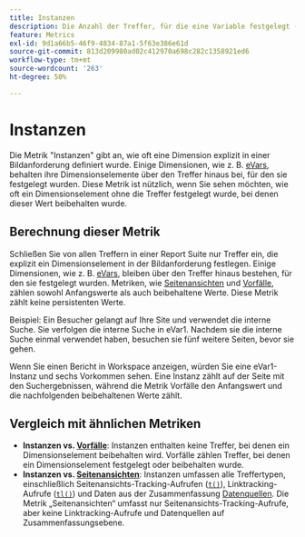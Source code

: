 ```yaml
---
title: Instanzen
description: Die Anzahl der Treffer, für die eine Variable festgelegt (und nicht beibehalten) wurde.
feature: Metrics
exl-id: 9d1a66b5-46f9-4834-87a1-5f63e386e61d
source-git-commit: 813d209980ad02c412970a698c282c1358921ed6
workflow-type: tm+mt
source-wordcount: '263'
ht-degree: 50%

---
```


# Instanzen

Die Metrik &quot;Instanzen&quot;[](overview.md) gibt an, wie oft eine Dimension explizit in einer Bildanforderung definiert wurde. Einige Dimensionen, wie z. B. [eVars](../dimensions/evar.md), behalten ihre Dimensionselemente über den Treffer hinaus bei, für den sie festgelegt wurden. Diese Metrik ist nützlich, wenn Sie sehen möchten, wie oft ein Dimensionselement ohne die Treffer festgelegt wurde, bei denen dieser Wert beibehalten wurde.

## Berechnung dieser Metrik

Schließen Sie von allen Treffern in einer Report Suite nur Treffer ein, die explizit ein Dimensionselement in der Bildanforderung festlegen. Einige Dimensionen, wie z. B. [eVars](../dimensions/evar.md), bleiben über den Treffer hinaus bestehen, für den sie festgelegt wurden. Metriken, wie [Seitenansichten](page-views.md) und [Vorfälle](occurrences.md), zählen sowohl Anfangswerte als auch beibehaltene Werte. Diese Metrik zählt keine persistenten Werte.

Beispiel: Ein Besucher gelangt auf Ihre Site und verwendet die interne Suche. Sie verfolgen die interne Suche in eVar1. Nachdem sie die interne Suche einmal verwendet haben, besuchen sie fünf weitere Seiten, bevor sie gehen.

Wenn Sie einen Bericht in Workspace anzeigen, würden Sie eine eVar1-Instanz und sechs Vorkommen sehen. Eine Instanz zählt auf der Seite mit den Suchergebnissen, während die Metrik Vorfälle den Anfangswert und die nachfolgenden beibehaltenen Werte zählt.

## Vergleich mit ähnlichen Metriken

* **Instanzen vs. [Vorfälle](occurrences.md)**: Instanzen enthalten keine Treffer, bei denen ein Dimensionselement beibehalten wird. Vorfälle zählen Treffer, bei denen ein Dimensionselement festgelegt oder beibehalten wurde.
* **Instanzen vs. [Seitenansichten](page-views.md)**: Instanzen umfassen alle Treffertypen, einschließlich Seitenansichts-Tracking-Aufrufen ([`t()`](/help/implement/vars/functions/t-method.md)), Linktracking-Aufrufe ([`tl()`](/help/implement/vars/functions/tl-method.md)) und Daten aus der Zusammenfassung [Datenquellen](/help/import/data-sources/overview.md). Die Metrik „Seitenansichten“ umfasst nur Seitenansichts-Tracking-Aufrufe, aber keine Linktracking-Aufrufe und Datenquellen auf Zusammenfassungsebene.
